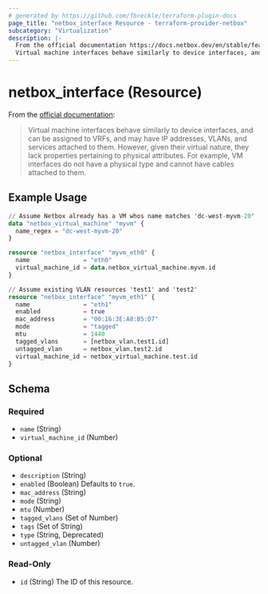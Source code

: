 ```yaml
---
# generated by https://github.com/fbreckle/terraform-plugin-docs
page_title: "netbox_interface Resource - terraform-provider-netbox"
subcategory: "Virtualization"
description: |-
  From the official documentation https://docs.netbox.dev/en/stable/features/virtualization/#interfaces:
  Virtual machine interfaces behave similarly to device interfaces, and can be assigned to VRFs, and may have IP addresses, VLANs, and services attached to them. However, given their virtual nature, they lack properties pertaining to physical attributes. For example, VM interfaces do not have a physical type and cannot have cables attached to them.
---
```


# netbox_interface (Resource)

From the [official documentation](https://docs.netbox.dev/en/stable/features/virtualization/#interfaces):

> Virtual machine interfaces behave similarly to device interfaces, and can be assigned to VRFs, and may have IP addresses, VLANs, and services attached to them. However, given their virtual nature, they lack properties pertaining to physical attributes. For example, VM interfaces do not have a physical type and cannot have cables attached to them.

## Example Usage

```terraform
// Assume Netbox already has a VM whos name matches 'dc-west-myvm-20'
data "netbox_virtual_machine" "myvm" {
  name_regex = "dc-west-myvm-20"
}

resource "netbox_interface" "myvm_eth0" {
  name               = "eth0"
  virtual_machine_id = data.netbox_virtual_machine.myvm.id
}

// Assume existing VLAN resources 'test1' and 'test2'
resource "netbox_interface" "myvm_eth1" {
  name               = "eth1"
  enabled            = true
  mac_address        = "00:16:3E:A8:B5:D7"
  mode               = "tagged"
  mtu                = 1440
  tagged_vlans       = [netbox_vlan.test1.id]
  untagged_vlan      = netbox_vlan.test2.id
  virtual_machine_id = netbox_virtual_machine.test.id
}
```

<!-- schema generated by tfplugindocs -->
## Schema

### Required

- `name` (String)
- `virtual_machine_id` (Number)

### Optional

- `description` (String)
- `enabled` (Boolean) Defaults to `true`.
- `mac_address` (String)
- `mode` (String)
- `mtu` (Number)
- `tagged_vlans` (Set of Number)
- `tags` (Set of String)
- `type` (String, Deprecated)
- `untagged_vlan` (Number)

### Read-Only

- `id` (String) The ID of this resource.
